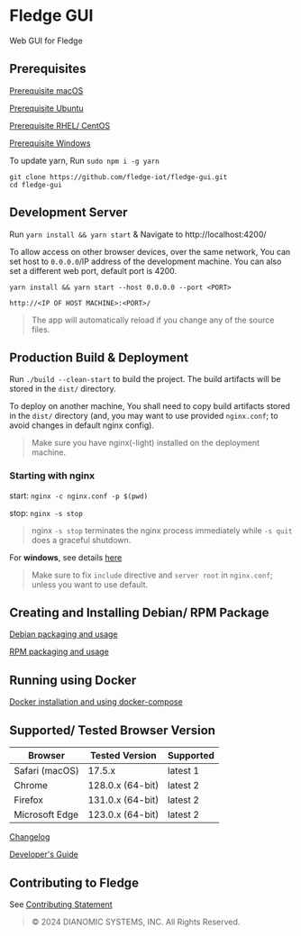 # Fledge GUI

Web GUI for Fledge

## Prerequisites

[Prerequisite macOS](docs/prerequisite-macos.md)

[Prerequisite Ubuntu](docs/prerequisite-ubuntu.md)

[Prerequisite RHEL/ CentOS](docs/prerequisite-redhat.md)

[Prerequisite Windows](docs/prerequisite-windows.md)

To update yarn, Run `sudo npm i -g yarn`

```
git clone https://github.com/fledge-iot/fledge-gui.git
cd fledge-gui
```

## Development Server

Run `yarn install && yarn start` & Navigate to http://localhost:4200/

To allow access on other browser devices, over the same network, You can set host to `0.0.0.0`/IP address of the development machine. You can also set a different web port, default port is 4200.

`yarn install && yarn start --host 0.0.0.0 --port <PORT>`

`http://<IP OF HOST MACHINE>:<PORT>/`

> The app will automatically reload if you change any of the source files.

## Production Build & Deployment

Run `./build --clean-start` to build the project. The build artifacts will be stored in the `dist/` directory.

To deploy on another machine, You shall need to copy build artifacts stored in the `dist/` directory (and, you may want to use provided `nginx.conf`; to avoid changes in default nginx config).

> Make sure you have nginx(-light) installed on the deployment machine.

### Starting with nginx

start: `nginx -c nginx.conf -p $(pwd)`

stop: `nginx -s stop`

> nginx `-s stop` terminates the nginx process immediately while `-s quit` does a graceful shutdown.

For **windows**, see details [here](docs/windows-nginx-deployment-guide.md)

> Make sure to fix `include` directive and `server root` in `nginx.conf`; unless you want to use default.

## Creating and Installing Debian/ RPM Package

[Debian packaging and usage](docs/debian-readme.md)

[RPM packaging and usage](docs/rpm-readme.md)

## Running using Docker

[Docker installation and using docker-compose](docs/docker-readme.md)

## Supported/ Tested Browser Version

| Browser        | Tested Version   | Supported |
| -------------- | ---------------- | --------- |
| Safari (macOS) | 17.5.x           | latest 1  |
| Chrome         | 128.0.x (64-bit) | latest 2  |
| Firefox        | 131.0.x (64-bit) | latest 2  |
| Microsoft Edge | 123.0.x (64-bit) | latest 2  |

[Changelog](docs/changelog.md)

[Developer's Guide](docs/developers-guide.md)

## Contributing to Fledge

See [Contributing Statement](CONTRIBUTING.md)

> &copy; 2024 DIANOMIC SYSTEMS, INC. All Rights Reserved.
